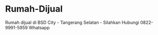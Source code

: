 # Rumah-Dijual
Rumah dijual di BSD City - Tangerang Selatan - Silahkan Hubungi 0822-9991-5959 Whatsapp
